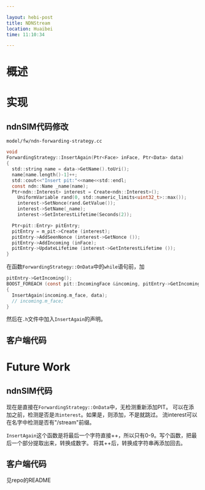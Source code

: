 ```yaml
---

layout: hebi-post
title: NDNStream
location: Huaibei
time: 11:10:34

---
```


# 概述

# 实现
## ndnSIM代码修改

`model/fw/ndn-forwarding-strategy.cc`

```c
void
ForwardingStrategy::InsertAgain(Ptr<Face> inFace, Ptr<Data> data)
{
  std::string name = data->GetName().toUri();
  name[name.length()-1]++;
  std::cout<<"Insert pit:"<<name<<std::endl;
  const ndn::Name _name(name);
  Ptr<ndn::Interest> interest = Create<ndn::Interest>();
	UniformVariable rand(0, std::numeric_limits<uint32_t>::max());
	interest->SetNonce(rand.GetValue());
	interest->SetName(_name);
	interest->SetInterestLifetime(Seconds(2));

  Ptr<pit::Entry> pitEntry;
  pitEntry = m_pit->Create (interest);
  pitEntry->AddSeenNonce (interest->GetNonce ());
  pitEntry->AddIncoming (inFace);
  pitEntry->UpdateLifetime (interest->GetInterestLifetime ());
}
```

在函数`ForwardingStrategy::OnData`中的`while`语句前，加
```c
pitEntry->GetIncoming();
BOOST_FOREACH (const pit::IncomingFace &incoming, pitEntry->GetIncoming ())
{
  InsertAgain(incoming.m_face, data);
  // incoming.m_face;
}
```

然后在`.h`文件中加入`InsertAgain`的声明。

## 客户端代码

# Future Work

## ndnSIM代码
现在是直接在`ForwardingStrategy::OnData`中，无检测重新添加PIT。
可以在添加之前，检测是否是`流interest`。如果是，则添加，不是就跳过。
流interest可以在名字中检测是否有"/stream"前缀。

`InsertAgain`这个函数是将最后一个字符直接++，所以只有0-9。写个函数，把最后一个部分提取出来，转换成数字。
将其++后，转换成字符串再添加回去。

## 客户端代码
见repo的README

